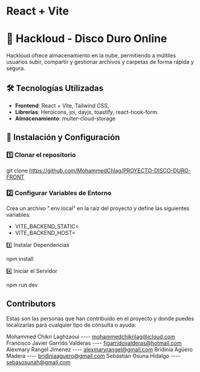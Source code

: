 # React + Vite

# 📁 Hackloud - Disco Duro Online

Hackloud ofrece almacenamiento en la nube, permitiendo a múltiles usuarios subir, compartir y gestionar archivos y carpetas de forma rápida y segura.

## 🛠️ Tecnologías Utílizadas

-   **Frontend**: React + Vite, Tailwind CSS,
-   **Librerías**: Heroicons, joi, dayjs, toastify, react-hook-form.
-   **Almacenamiento**: multer-cloud-storage

## 🚀 Instalación y Configuración

### 1️⃣ Clonar el repositorio

git clone https://github.com/MohammedChlag/PROYECTO-DISCO-DURO-FRONT

### 2️⃣ Configurar Variables de Entorno

Crea un archivo ".env.local" en la raíz del proyecto y define las siguientes variables:

-   VITE_BACKEND_STATIC=
-   VITE_BACKEND_HOST=

3️⃣ Instalar Dependencias

npm install

4️⃣ Iniciar el Servidor

npm run dev

## Contributors

Estas son las personas que han contribuido en el proyecto y donde puedes localizarlas para cualquier tipo de consulta o ayuda:

Mohammed Chikri Laghzaoui ---- mohammedchikrilag@icloud.com
Francisco Javier Garrido Valderas ---- fjgarridovalderas@hotmail.com
Alexmary Rangel Jimenez ---- alexmaryrangel@gmail.com
Bridinia Agüero Madera ---- bridiniaaguero@gmail.com
Sebastián Osuna Hidalgo ---- sebasosunah@gmail.com

